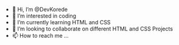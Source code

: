 - 👋 Hi, I’m @DevKorede
- 👀 I’m interested in coding
- 🌱 I’m currently learning HTML and CSS
- 💞️ I’m looking to collaborate on different HTML and CSS Projects
- 📫 How to reach me ...

<!---
DevKorede/DevKorede is a ✨ special ✨ repository because its `README.md` (this file) appears on your GitHub profile.
You can click the Preview link to take a look at your changes.
--->
